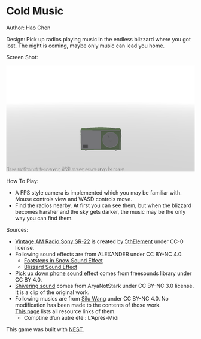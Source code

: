 # Cold Music

Author: Hao Chen

Design: Pick up radios playing music in the endless blizzard where you got lost. The night is coming, maybe only music can lead you home.

Screen Shot:

![Screen Shot](screenshot.png)

How To Play:

- A FPS style camera is implemented which you may be familiar with. Mouse controls view and WASD controls move.
- Find the radios nearby. At first you can see them, but when the blizzard becomes harsher and the sky gets darker, the music may be the only way you can find them.

Sources:
- [Vintage AM Radio Sony SR-22](https://blendswap.com/blend/24569) is created by [5thElement](https://blendswap.com/profile/375909) under CC-0 license.
- Following sound effects are from ALEXANDER under CC BY-NC 4.0.
  - [Footsteps in Snow Sound Effect](https://orangefreesounds.com/footsteps-in-snow-sound-effect/)
  - [Blizzard Sound Effect](https://orangefreesounds.com/blizzard-sound-effect/)
- [Pick up down phone sound effect](http://www.freesoundslibrary.com) comes from freesounds library under CC BY 4.0.
- [Shivering sound](https://freesound.org/people/AryaNotStark/sounds/407633/) comes from AryaNotStark under CC BY-NC 3.0 license. It is a clip of the original work.
- Following musics are from [Silu Wang](https://bi.bi/) under CC BY-NC 4.0. No modification has been made to the contents of those work.  
[This page](https://bi.bi/download/) lists all resource links of them.
  - Comptine d’un autre été : L’Après-Midi

This game was built with [NEST](NEST.md).

